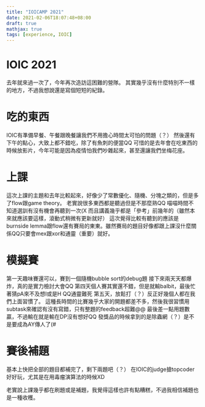 ```yaml
---
title: "IOICAMP 2021"
date: 2021-02-06T18:07:48+08:00
draft: true
mathjax: true
tags: [experience, IOIC]
---
```


# IOIC 2021
去年就來過一次了，今年再次造訪這困難的營隊。
其實幾乎沒有什麼特別不一樣的地方，不過我想說還是寫個短短的紀錄。

# 吃的東西
IOIC有準備早餐、午餐跟晚餐讓我們不用擔心時間太可怕的問題（？）
然後還有下午的點心，大致上都不錯吃，除了有魚刺的便當QQ
可惜的是去年會在吃東西的時候放影片，今年可能是因為疫情怕我們吵雜起來，甚至還讓我們坐梅花座。

# 上課
這次上課的主題和去年比較起來，好像少了常數優化、隨機、分塊之類的，但是多了flow跟game theory。
老實說很多東西都是聽過但是不那麼熟QQ
喵喵時間不知道選訓有沒有機會再聽到一次(X
而且講義幾乎都是「參考」前幾年的（雖然本來就應該要這樣，滾動式稍微有更新就好）
這次覺得比較有聽到的應該是burnside lemma跟flow還有賽局的東東。雖然賽局的題目好像都跟上課沒什麼關係QQ只要會mex跟xor和通靈（重要）就好。

# 模擬賽
第一天趣味賽還可以，賽到一個隨機bubble sort的debug題
接下來兩天天都爆炸，真的是實力檢討大會QQ
第四天個人賽其實還不錯，但是就輸balbit，最後忙著猜pA來不及想I或是H QQ通靈難死
第五天，放鬆打（？）反正好幾個人都在我們上面習慣了。
這種長時間的比賽幾乎大家的開題都差不多，然後我很習慣用subtask來確認有沒有寫錯，只有整題的feedback超難@@
最後差一點用題數贏，不過輸在就是輸在DP沒有想好QQ
發獎品的時候拿到的是除蟲網（？）是不是要成為AY傳人了(#

# 賽後補題
基本上快把全部的題目都補完了，剩下兩題吧（？）
在IOIC的judge搶topcoder好好玩，尤其是在用毒瘤演算法的時候XD

老實說上課幾乎都在刷題或是補題，我覺得這樣也許有點糟糕，不過我相信補題也是一種收穫。
